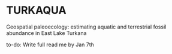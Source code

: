 # TURKAQUA
Geospatial paleoecology: estimating aquatic and terrestrial fossil abundance in East Lake Turkana


to-do: Write full read me by Jan 7th
